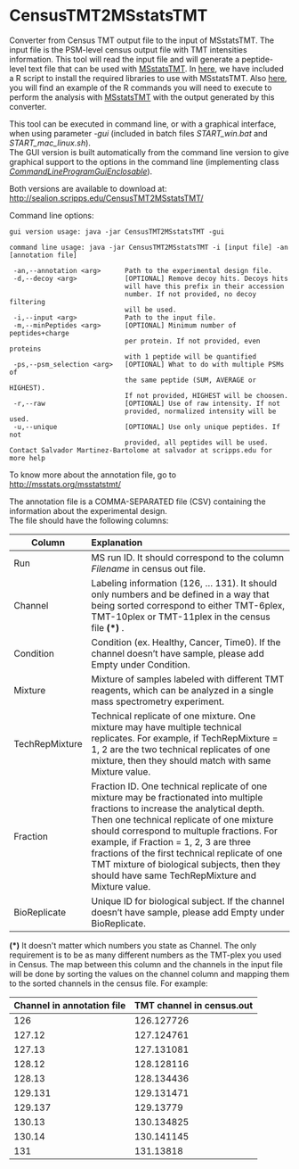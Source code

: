 # CensusTMT2MSstatsTMT
Converter from Census TMT output file to the input of MSstatsTMT.
The input file is the PSM-level census output file with TMT intensities information.
This tool will read the input file and will generate a peptide-level text file that can be used with [MSstatsTMT](http://msstats.org/msstatstmt/). 
In [here](https://raw.githubusercontent.com/proteomicsyates/CensusTMT2MSstatsTMT/master/about%20MSstatsTMT/Install%20required%20packages_MSstatsTMT.R), we have included a R script to install the required libraries to use with MSstatsTMT. Also [here](https://raw.githubusercontent.com/proteomicsyates/CensusTMT2MSstatsTMT/master/about%20MSstatsTMT/MSstatsTMT_analysis_example.R), you will find an example of the R commands you will need to execute to perform the analysis with [MSstatsTMT](http://msstats.org/msstatstmt/) with the output generated by this converter. 
  
This tool can be executed in command line, or with a graphical interface, when using parameter *-gui* (included in batch files *START_win.bat* and *START_mac_linux.sh*).  
The GUI version is built automatically from the command line version to give graphical support to the options in the command line (implementing class [*CommandLineProgramGuiEnclosable*](https://github.com/proteomicsyates/utilities/blob/master/src/main/java/edu/scripps/yates/utilities/swing/CommandLineProgramGuiEnclosable.java)).

Both versions are available to download at: http://sealion.scripps.edu/CensusTMT2MSstatsTMT/

Command line options:
```
gui version usage: java -jar CensusTMT2MSstatsTMT -gui  
  
command line usage: java -jar CensusTMT2MSstatsTMT -i [input file] -an [annotation file]

 -an,--annotation <arg>      Path to the experimental design file.
 -d,--decoy <arg>            [OPTIONAL] Remove decoy hits. Decoys hits
                             will have this prefix in their accession
                             number. If not provided, no decoy filtering
                             will be used.
 -i,--input <arg>            Path to the input file.
 -m,--minPeptides <arg>      [OPTIONAL] Minimum number of peptides+charge
                             per protein. If not provided, even proteins
                             with 1 peptide will be quantified
 -ps,--psm_selection <arg>   [OPTIONAL] What to do with multiple PSMs of
                             the same peptide (SUM, AVERAGE or HIGHEST).
                             If not provided, HIGHEST will be choosen.
 -r,--raw                    [OPTIONAL] Use of raw intensity. If not
                             provided, normalized intensity will be used.
 -u,--unique                 [OPTIONAL] Use only unique peptides. If not
                             provided, all peptides will be used.
Contact Salvador Martinez-Bartolome at salvador at scripps.edu for more help
```
To know more about the annotation file, go to http://msstats.org/msstatstmt/  

The annotation file is a COMMA-SEPARATED file (CSV) containing the information about the experimental design.  
The file should have the following columns:

| Column | Explanation | 
| ------ | :---------- |
| Run | MS run ID. It should correspond to the column *Filename* in census out file.|
| Channel | Labeling information (126, … 131). It should only numbers and be defined in a way that being sorted correspond to either TMT-6plex, TMT-10plex or TMT-11plex in the  census file **(*)** .|
| Condition | Condition (ex. Healthy, Cancer, Time0). If the channel doesn’t have sample, please add Empty under Condition.|
| Mixture | Mixture of samples labeled with different TMT reagents, which can be analyzed in a single mass spectrometry experiment.|
| TechRepMixture | Technical replicate of one mixture. One mixture may have multiple technical replicates. For example, if TechRepMixture = 1, 2 are the two technical replicates of one mixture, then they should match with same Mixture value.|
| Fraction | Fraction ID. One technical replicate of one mixture may be fractionated into multiple fractions to increase the analytical depth. Then one technical replicate of one mixture should correspond to multuple fractions. For example, if Fraction = 1, 2, 3 are three fractions of the first technical replicate of one TMT mixture of biological subjects, then they should have same TechRepMixture and Mixture value.|
| BioReplicate | Unique ID for biological subject. If the channel doesn’t have sample, please add Empty under BioReplicate.|

**(*)** It doesn't matter which numbers you state as Channel. The only requirement is to be as many different numbers as the TMT-plex you used in Census. The map between this column and the channels in the input file will be done by sorting the values on the channel column and mapping them to the sorted channels in the census file. For example: 
  
| Channel in annotation file | TMT channel in census.out |
| ------- | ------------------------- |
| 126 | 126.127726 |
| 127.12 | 127.124761 |
| 127.13 | 127.131081 |
| 128.12 | 128.128116 |
| 128.13 | 128.134436 |
| 129.131 | 129.131471 |
| 129.137 | 129.13779 |
| 130.13 | 130.134825 |
| 130.14 | 130.141145 |
| 131 | 131.13818 |

